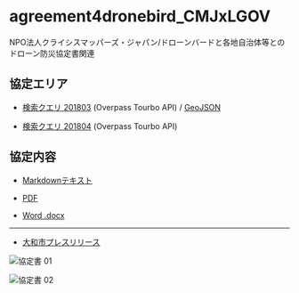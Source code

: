 # agreement4dronebird_CMJxLGOV
NPO法人クライシスマッパーズ・ジャパン/ドローンバードと各地自治体等とのドローン防災協定書関連

## 協定エリア
* [検索クエリ 201803](http://overpass-turbo.eu/s/yar) (Overpass Tourbo API) / [GeoJSON](https://gist.github.com/mapconcierge/dcce1430dd6025af51d328db9a2f22d0)

* [検索クエリ 201804](http://overpass-turbo.eu/s/yau) (Overpass Tourbo API)

## 協定内容
 * [Markdownテキスト](https://github.com/crisismappersjapan/agreement4dronebird_CMJxLGOV/blob/master/Yamato_city/agreement4dronebird_CMJxYamato_city.md)

 * [PDF](https://github.com/crisismappersjapan/agreement4dronebird_CMJxLGOV/raw/master/Yamato_city/agreement4dronebird_CMJxYamato_city.pdf)

 * [Word .docx](https://github.com/crisismappersjapan/agreement4dronebird_CMJxLGOV/raw/master/Yamato_city/agreement4dronebird_CMJxYamato_city.docx)

---

 * [大和市プレスリリース](http://www.city.yamato.lg.jp/web/kouhou/n20160920.html)

![協定書 01](https://github.com/crisismappersjapan/agreement4dronebird_CMJxLGOV/blob/master/Yamato_city/YamatoCityAgreement01.jpg?raw=true)

![協定書 02](https://github.com/crisismappersjapan/agreement4dronebird_CMJxLGOV/blob/master/Yamato_city/YamatoCityAgreement02.jpg?raw=true)
